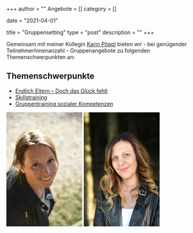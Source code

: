 +++
author = ""
Angebote = []
category = []

date = "2021-04-01"


title = "Gruppensetting"
type = "post"
description = ""
+++

Gemeinsam mit meiner Kollegin [Karin Pöppl](/karinpoeppl) bieten wir - bei genügender TeilnehmerInnenanzahl - Gruppenangebote zu folgenden Themenschwerpunkten an:

## Themenschwerpunkte

* [Endlich Eltern – Doch das Glück fehlt](/skillstrainingppd)
* [Skillstraining](/skillstraining)
* [Gruppentraining sozialer Kompetenzen](/gsk)


![Beschreibungstext](/img/MarleneKienbacher.JPG "Marlene Kienbacher") ![Beschreibungstext](/img/KarinPoeppl.JPG "Karin Pöppl")
 
